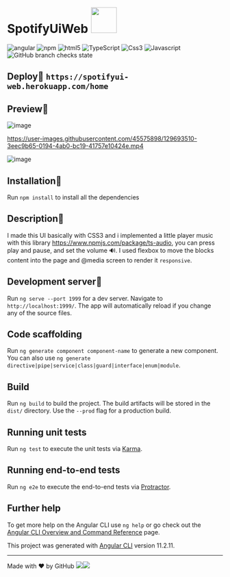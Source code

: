 # SpotifyUiWeb <img src="https://user-images.githubusercontent.com/45575898/129688120-94695d10-9a17-4833-8b73-c9d45331a7c4.png" width="60" height="60" />


  <img alt="angular" src="https://img.shields.io/badge/-Angular-DD0031?style=flat-square&logo=angular&logoColor=white" /> <img alt="npm" src="https://img.shields.io/badge/-NPM-CB3837?style=flat-square&logo=npm&logoColor=white" />
  <img alt="html5" src="https://img.shields.io/badge/-HTML5-E34F26?style=flat-square&logo=html5&logoColor=white" />
  <img alt="TypeScript" src="https://img.shields.io/badge/-TypeScript-007ACC?style=flat-square&logo=typescript&logoColor=white" />
  <img alt="Css3" src="https://img.shields.io/badge/-CSS3-00FF00?style=flat-square&logo=css3&logoColor=brown" />
  <img alt="Javascript" src="https://img.shields.io/badge/-Javascript-ADD8E6?style=flat-square&logo=javascript&logoColor=black" />
  ![GitHub branch checks state](https://img.shields.io/github/checks-status/lucaimbalzano/spotify-ui-web/master?color=green)
  

## Deploy📌 `https://spotifyui-web.herokuapp.com/home`
## Preview📌
![image](https://user-images.githubusercontent.com/45575898/129701101-cd423a10-eaa2-4b8b-9a5d-fbf8618ffc83.png)

 https://user-images.githubusercontent.com/45575898/129693510-3eec9b65-0194-4ab0-bc19-41757e10424e.mp4

![image](https://user-images.githubusercontent.com/45575898/129700986-f72f590f-b043-41af-97cd-0b54287e5d34.png)

## Installation📌
Run `npm install` to install all the dependencies

## Description📌
I made this UI basically with CSS3 and i implemented a little player music with this library https://www.npmjs.com/package/ts-audio, you can press play and pause, and set the volume 🔊.
I used flexbox to move the blocks content into the page and @media screen to render it `responsive`.

## Development server📌

Run `ng serve --port 1999` for a dev server. Navigate to `http://localhost:1999/`. The app will automatically reload if you change any of the source files.

## Code scaffolding

Run `ng generate component component-name` to generate a new component. You can also use `ng generate directive|pipe|service|class|guard|interface|enum|module`.

## Build

Run `ng build` to build the project. The build artifacts will be stored in the `dist/` directory. Use the `--prod` flag for a production build.

## Running unit tests

Run `ng test` to execute the unit tests via [Karma](https://karma-runner.github.io).

## Running end-to-end tests

Run `ng e2e` to execute the end-to-end tests via [Protractor](http://www.protractortest.org/).

## Further help

To get more help on the Angular CLI use `ng help` or go check out the [Angular CLI Overview and Command Reference](https://angular.io/cli) page.

This project was generated with [Angular CLI](https://github.com/angular/angular-cli) version 11.2.11.

-----------------------------------------------------------------------------------------------------------------------------------------------------------------------------------
Made with ❤ by GitHub ![](https://img.shields.io/badge/luca-informational?style=flat&logo=#DD0031&logoColor=white&color=2bbc8a)![](https://img.shields.io/badge/Imbalzano-informational?style=flat&logo=&logoColor=white&color=2bbc8a)

